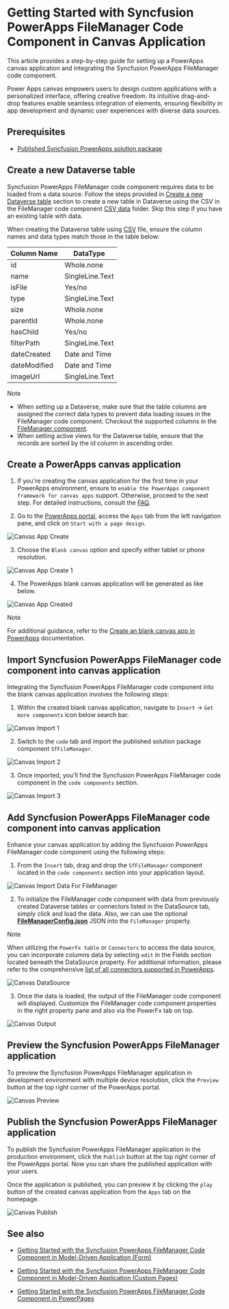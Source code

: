 # Getting Started with Syncfusion PowerApps FileManager Code Component in Canvas Application

This article provides a step-by-step guide for setting up a PowerApps canvas application and integrating the Syncfusion PowerApps FileManager code component.

Power Apps canvas empowers users to design custom applications with a personalized interface, offering creative freedom. Its intuitive drag-and-drop features enable seamless integration of elements, ensuring flexibility in app development and dynamic user experiences with diverse data sources.

## Prerequisites

- [Published Syncfusion PowerApps solution package](../../README.md#deploying-the-solution-package-in-the-powerapps-portal)

## Create a new Dataverse table

Syncfusion PowerApps FileManager code component requires data to be loaded from a data source. Follow the steps provided in [Create a new Dataverse table](../common/faq.md#how-to-create-a-new-dataverse-table) section to create a new table in Dataverse using the CSV in the FileManager code component [CSV data](../../components/filemanager/data/fileSystemData.csv) folder. Skip this step if you have an existing table with data.

When creating the Dataverse table using [CSV](../../components/filemanager/data/fileSystemData.csv) file, ensure the column names and data types match those in the table below:

| Column Name | DataType   |
|-------------|------------|
| id          | Whole.none |
| name        | SingleLine.Text |
| isFile      | Yes/no |
| type        | SingleLine.Text |
| size        | Whole.none |
| parentId    | Whole.none |
| hasChild    | Yes/no |
| filterPath  | SingleLine.Text |
| dateCreated | Date and Time |
| dateModified| Date and Time |
| imageUrl    | SingleLine.Text |

> [!NOTE]
- When setting up a Dataverse, make sure that the table columns are assigned the correct data types to prevent data loading issues in the FileManager code component. Checkout the supported columns in the [FileManager component](./api.md#filesystemdata-dataset).
- When setting active views for the Dataverse table, ensure that the records are sorted by the id column in ascending order.

## Create a PowerApps canvas application

1. If you're creating the canvas application for the first time in your PowerApps environment, ensure to `enable the PowerApps component framework for canvas apps` support. Otherwise, proceed to the next step. For detailed instructions, consult the [FAQ](../common/faq.md#how-to-enable-pac-framework-support-in-a-powerapps-environment).

2. Go to the [PowerApps portal](https://make.powerapps.com/), access the `Apps` tab from the left navigation pane, and click on `Start with a page design`.

![Canvas App Create](../images/common/CV-App.png)

3. Choose the `Blank canvas` option and specify either tablet or phone resolution.

![Canvas App Create 1](../images/common/CV-App1.png)

4. The PowerApps blank canvas application will be generated as like below.

![Canvas App Created](../images/common/CV-Created.png)

> [!NOTE]
> For additional guidance, refer to the [Create an blank canvas app in PowerApps](https://learn.microsoft.com/en-us/power-apps/maker/canvas-apps/create-blank-app) documentation.

## Import Syncfusion PowerApps FileManager code component into canvas application

Integrating the Syncfusion PowerApps FileManager code component into the blank canvas application involves the following steps:

1. Within the created blank canvas application, navigate to `Insert` -> `Get more components` icon below search bar.

![Canvas Import 1](../images/common/CV-Import1.png)

2. Switch to the `code` tab and import the published solution package component `SfFileManager`.

![Canvas Import 2](../images/filemanager/CV-Import2.png)

3. Once imported, you'll find the Syncfusion PowerApps FileManager code component in the `code components` section.

![Canvas Import 3](../images/filemanager/CV-Import3.png)

## Add Syncfusion PowerApps FileManager code component into canvas application

Enhance your canvas application by adding the Syncfusion PowerApps FileManager code component using the following steps:

1. From the `Insert` tab, drag and drop the `SfFileManager` component located in the `code components` section into your application layout.

![Canvas Import Data For FileManager](../images/filemanager/CV-ImportDataForFileManager.png)

2. To initialize the FileManager code component with data from previously created Dataverse tables or connectors listed in the DataSource tab, simply click and load the data. Also, we can use the optional [**FileManagerConfig.json**](../../components/filemanager/data/FileManagerConfig.json) JSON into the `FileManager` property.

> [!NOTE]
> When utilizing the `PowerFx table` or `Connectors` to access the data source, you can incorporate columns data by selecting `edit` in the Fields section located beneath the DataSource property. For additional information, please refer to the comprehensive [list of all connectors supported in PowerApps](https://learn.microsoft.com/en-us/connectors/connector-reference/connector-reference-powerapps-connectors).

![Canvas DataSource](../images/filemanager/CV-DataSource.png)

3. Once the data is loaded, the output of the FileManager code component will displayed. Customize the FileManager code component properties in the right property pane and also via the PowerFx tab on top.

![Canvas Output](../images/filemanager/CV-Output.png)

## Preview the Syncfusion PowerApps FileManager application

To preview the Syncfusion PowerApps FileManager application in development environment with multiple device resolution, click the `Preview` button at the top right corner of the PowerApps portal.

![Canvas Preview](../images/filemanager/CV-Preview.png)

## Publish the Syncfusion PowerApps FileManager application

To publish the Syncfusion PowerApps FileManager application in the production environment, click the `Publish` button at the top right corner of the PowerApps portal. Now you can share the published application with your users.

Once the application is published, you can preview it by clicking the `play` button of the created canvas application from the `Apps` tab on the homepage.

![Canvas Publish](../images/filemanager/CV-PublishOutput.png)

## See also

- [Getting Started with the Syncfusion PowerApps FileManager Code Component in Model-Driven Application (Form)](getting-started-with-model-driven-form.md)

- [Getting Started with the Syncfusion PowerApps FileManager Code Component in Model-Driven Application (Custom Pages)](getting-started-with-model-driven-custom-pages.md)

- [Getting Started with the Syncfusion PowerApps FileManager Code Component in PowerPages](getting-started-with-power-pages.md)
